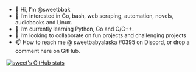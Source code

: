 - 👋 Hi, I’m @sweetbbak
- 👀 I’m interested in Go, bash, web scraping, automation, novels, audiobooks and Linux.
- 🌱 I’m currently learning Python, Go and C/C++.
- 💞️ I’m looking to collaborate on fun projects and challenging projects
- 📫 How to reach me @ sweetbabyalaska #0395 on Discord, or drop a comment here on GitHub.

[![sweet's GitHub stats](https://github-readme-stats.vercel.app/api?username=sweetbbak&show_icons=true&theme=transparent)](https://github.com/anuraghazra/github-readme-stats)

<!---
sweetbbak/sweetbbak is a ✨ special ✨ repository because its `README.md` (this file) appears on your GitHub profile.
You can click the Preview link to take a look at your changes.
--->
